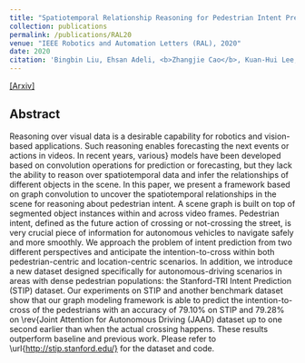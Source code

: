 ```yaml
---
title: "Spatiotemporal Relationship Reasoning for Pedestrian Intent Prediction"
collection: publications
permalink: /publications/RAL20
venue: "IEEE Robotics and Automation Letters (RAL), 2020"
date: 2020
citation: 'Bingbin Liu, Ehsan Adeli, <b>Zhangjie Cao</b>, Kuan-Hui Lee, Abhijeet Shenoi, Adrien Gaidon, Juan Carlos Niebles. <i>IEEE Robotics and Automation Letters</i> <b>RAL 2020</b>.'
---
```


[[Arxiv]](https://arxiv.org/pdf/2002.08945.pdf)

## Abstract
Reasoning over visual data is a desirable capability for robotics and vision-based applications. Such reasoning enables forecasting the next events or actions in videos. In recent years, various} models have been developed based on convolution operations for prediction or forecasting, but they lack the ability to reason over spatiotemporal data and infer the relationships of different objects in the scene. In this paper, we present a framework based on graph convolution to uncover the spatiotemporal relationships in the scene for reasoning about pedestrian intent. A scene graph is built on top of segmented object instances within and across video frames. Pedestrian intent, defined as the future action of crossing or not-crossing the street, is very crucial piece of information for autonomous vehicles to navigate safely and more smoothly. We approach the problem of intent prediction from two different perspectives and anticipate the intention-to-cross within both pedestrian-centric and location-centric scenarios. In addition, we introduce a new dataset designed specifically for autonomous-driving scenarios in areas with dense pedestrian populations: the Stanford-TRI Intent Prediction (STIP) dataset. Our experiments on STIP and another benchmark dataset show that our graph modeling framework is able to predict the intention-to-cross of the pedestrians with an accuracy of 79.10\% on STIP and 79.28\% on \rev{Joint Attention for Autonomous Driving (JAAD) dataset up to one second earlier than when the actual crossing happens. These results outperform baseline and previous work. Please refer to \url{http://stip.stanford.edu/} for the dataset and code.
